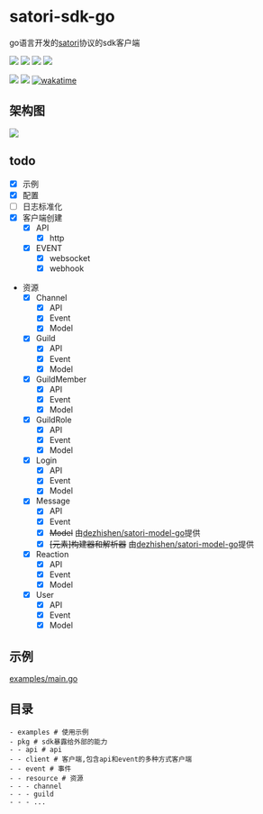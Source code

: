 # satori-sdk-go
go语言开发的[satori](https://satori.chat/zh-CN)协议的sdk客户端

[![](https://img.shields.io/github/license/dezhishen/satori-sdk-go.svg?logo=github)](./LICENSE)
[![](https://img.shields.io/github/stars/dezhishen/satori-sdk-go.svg?logo=github)](https://github.com/satori-protocol-go/satori-sdk-go/stargazers)
[![](https://img.shields.io/github/forks/dezhishen/satori-sdk-go.svg?logo=github)](https://github.com/satori-protocol-go/satori-sdk-go/network/members)
[![](https://img.shields.io/github/contributors/dezhishen/satori-sdk-go.svg?logo=github)](https://github.com/satori-protocol-go/satori-sdk-go/graphs/contributors)

[![](https://img.shields.io/github/commit-activity/m/dezhishen/satori-sdk-go?logo=github)](https://github.com/satori-protocol-go/satori-sdk-go/graphs/commit-activity)
[![](https://img.shields.io/github/last-commit/dezhishen/satori-sdk-go.svg?logo=github)](https://github.com/satori-protocol-go/satori-sdk-go/commits)
[![wakatime](https://wakatime.com/badge/user/a2c981ca-317d-4b34-8ed9-4264fbfdb775/project/018b2817-27cb-454d-b957-5a4686855dcd.svg)](https://wakatime.com/badge/user/a2c981ca-317d-4b34-8ed9-4264fbfdb775/project/018b2817-27cb-454d-b957-5a4686855dcd)
## 架构图
![](doc/images/架构图.png)

## todo
- [x] 示例
- [x] 配置
- [ ] 日志标准化
- [x] 客户端创建
  - [x] API
    - [x] http
  - [x] EVENT
    - [x] websocket
    - [x] webhook
- 资源
  - [x] Channel
    - [x] API
    - [x] Event
    - [x] Model
  - [x] Guild
    - [x] API
    - [x] Event
    - [x] Model
  - [x] GuildMember
    - [x] API
    - [x] Event
    - [x] Model
  - [x] GuildRole
    - [x] API
    - [x] Event
    - [x] Model
  - [x] Login
    - [x] API
    - [x] Event
    - [x] Model
  - [x] Message
    - [x] API
    - [x] Event
    - [x] ~~Model~~ 由[dezhishen/satori-model-go](https://github.com/satori-protocol-go/satori-model-go)提供
    - [x] ~~[元素]构建器和解析器~~ 由[dezhishen/satori-model-go](https://github.com/satori-protocol-go/satori-model-go)提供
  - [x] Reaction
    - [x] API
    - [x] Event
    - [x] Model
  - [x] User
    - [x] API
    - [x] Event
    - [x] Model
## 示例
[examples/main.go](./examples/main.go)
## 目录
```
- examples # 使用示例
- pkg # sdk暴露给外部的能力
- - api # api
- - client # 客户端,包含api和event的多种方式客户端
- - event # 事件
- - resource # 资源
- - - channel
- - - guild
- - - ...
```
